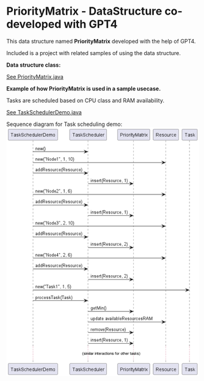# PriorityMatrix - DataStructure co-developed with GPT4

This data structure named **PriorityMatrix** developed with the help of GPT4.

Included is a project with related samples of using the data structure.

**Data structure class:**

[See PriorityMatrix.java](src/practice/PriorityMatrix.java)

**Example of how PriorityMatrix is used in a sample usecase.**

Tasks are scheduled based on CPU class and RAM availability.

[See TaskSchedulerDemo.java](src/practice/TaskSchedulerDemo.java)

Sequence diagram for Task scheduling demo:
![Alt Text](src/practice/task-scheduling-sequence.png)
